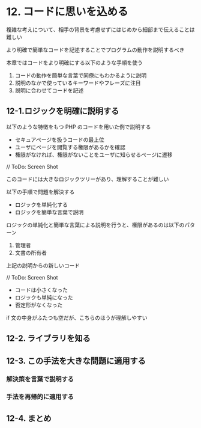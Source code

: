 # 12. コードに思いを込める

複雑な考えについて、相手の背景を考慮せずにはじめから細部まで伝えることは難しい

より明確で簡単なコードを記述することでプログラムの動作を説明するべき

本章ではコードをより明確にする以下のような手順を使う

1. コードの動作を簡単な言葉で同僚にもわかるように説明
2. 説明のなかで使っているキーワードやフレーズに注目
3. 説明に合わせてコードを記述

## 12-1.ロジックを明確に説明する

以下のような特徴をもつ PHP のコードを用いた例で説明する

* セキュアページを扱うコードの最上位
* ユーザにページを閲覧する権限があるかを確認
* 権限がなければ、権限がないことをユーザに知らせるページに遷移

// ToDo: Screen Shot

このコードには大きなロジックツリーがあり、理解することが難しい

以下の手順で問題を解決する

* ロジックを単純化する
* ロジックを簡単な言葉で説明

ロジックの単純化と簡単な言葉による説明を行うと、権限があるのは以下のパターン

1. 管理者
2. 文書の所有者

上記の説明からの新しいコード

// ToDo: Screen Shot

* コードは小さくなった
* ロジックも単純になった
* 否定形がなくなった

if 文の中身がふたつも空だが、こちらのほうが理解しやすい

## 12-2. ライブラリを知る

## 12-3. この手法を大きな問題に適用する

### 解決策を言葉で説明する

### 手法を再帰的に適用する

## 12-4. まとめ




